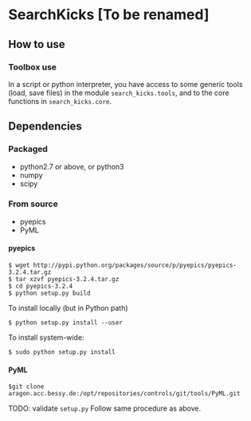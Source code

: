# SearchKicks [To be renamed]
## How to use

### Toolbox use

In a script or python interpreter, you have access to some generic tools
(load, save files) in the module `search_kicks.tools`, and to the core functions
in `search_kicks.core`.

## Dependencies

### Packaged
* python2.7 or above, or python3
* numpy
* scipy

### From source
* pyepics
* PyML

#### pyepics
```
$ wget http://pypi.python.org/packages/source/p/pyepics/pyepics-3.2.4.tar.gz
$ tar xzvf pyepics-3.2.4.tar.gz
$ cd pyepics-3.2.4
$ python setup.py build
```

To install locally (but in Python path)
```
$ python setup.py install --user 
```

To install system-wide:

```
$ sudo python setup.py install
```
#### PyML
```
$git clone aragon.acc.bessy.de:/opt/repositories/controls/git/tools/PyML.git
```

TODO: validate `setup.py`
Follow same procedure as above.
